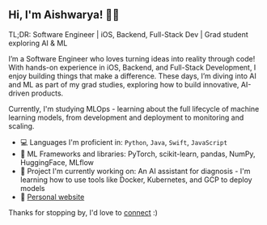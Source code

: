 ## Hi, I'm Aishwarya! 👩‍💻

TL;DR: Software Engineer | iOS, Backend, Full-Stack Dev | Grad student exploring AI & ML

I’m a Software Engineer who loves turning ideas into reality through code! With hands-on experience in iOS, Backend, and Full-Stack Development, I enjoy building things that make a difference. These days, I’m diving into AI and ML as part of my grad studies, exploring how to build innovative, AI-driven products.

Currently, I'm studying MLOps - learning about the full lifecycle of machine learning models, from development and deployment to monitoring and scaling.

 - 💻 Languages I'm proficient in:  `Python`, `Java`, `Swift`, `JavaScript`
 - 🧰 ML Frameworks and libraries: PyTorch, scikit-learn, pandas, NumPy, HuggingFace, MLflow
 - 🔭 Project I'm currently working on: An AI assistant for diagnosis - I'm learning how to use tools like Docker, Kubernetes, and GCP to deploy models
 - 💬 [Personal website](https://aishwarya-suyamindra.github.io)


Thanks for stopping by, I'd love to [connect](https://www.linkedin.com/in/aishwarya-suyamindra/) :) 
